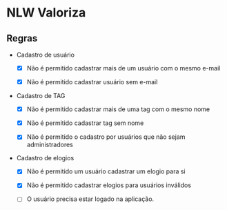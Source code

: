 # NLW Valoriza

## Regras

- Cadastro de usuário

  - [x] Não é permitido cadastrar mais de um usuário com o mesmo e-mail

  - [x] Não é permitido cadastrar usuário sem e-mail

- Cadastro de TAG

  - [x] Não é permitido cadastrar mais de uma tag com o mesmo nome

  - [x] Não é permitido cadastrar tag sem nome

  - [x] Não é permitido o cadastro por usuários que não sejam administradores

- Cadastro de elogios

  - [x] Não é permitido um usuário cadastrar um elogio para si

  - [x] Não é permitido cadastrar elogios para usuários inválidos

  - [ ] O usuário precisa estar logado na aplicação.
